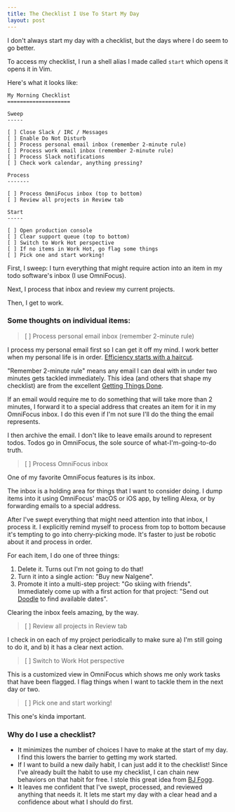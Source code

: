 ```yaml
---
title: The Checklist I Use To Start My Day
layout: post
---
```


I don't always start my day with a checklist, but the days where I do seem to go better.

To access my checklist, I run a shell alias I made called `start` which opens it opens it in Vim.

Here's what it looks like:

```
My Morning Checklist
====================

Sweep
-----

[ ] Close Slack / IRC / Messages
[ ] Enable Do Not Disturb
[ ] Process personal email inbox (remember 2-minute rule)
[ ] Process work email inbox (remember 2-minute rule)
[ ] Process Slack notifications
[ ] Check work calendar, anything pressing?

Process
-------

[ ] Process OmniFocus inbox (top to bottom)
[ ] Review all projects in Review tab

Start
-----

[ ] Open production console
[ ] Clear support queue (top to bottom)
[ ] Switch to Work Hot perspective
[ ] If no items in Work Hot, go flag some things
[ ] Pick one and start working!
```

First, I sweep: I turn everything that might require action into an item in my todo software's inbox (I use OmniFocus).

Next, I process that inbox and review my current projects.

Then, I get to work.

### Some thoughts on individual items:

> [ ] Process personal email inbox (remember 2-minute rule)

I process my personal email first so I can get it off my mind. I work better when my personal life is in order. [Efficiency starts with a haircut](http://giantrobots.fm/208).

"Remember 2-minute rule" means any email I can deal with in under two minutes gets tackled immediately. This idea (and others that shape my checklist) are from the excellent [Getting Things Done](http://amzn.to/2f9zvqF).

If an email would require me to do something that will take more than 2 minutes, I forward it to a special address that creates an item for it in my OmniFocus inbox. I do this even if I'm not sure I'll do the thing the email represents.

I then archive the email. I don't like to leave emails around to represent todos. Todos go in OmniFocus, the sole source of what-I'm-going-to-do truth.

> [ ] Process OmniFocus inbox

One of my favorite OmniFocus features is its inbox.

The inbox is a holding area for things that I want to consider doing. I dump items into it using OmniFocus' macOS or iOS app, by telling Alexa, or by forwarding emails to a special address. 

After I've swept everything that might need attention into that inbox, I process it. I explicitly remind myself to process from top to bottom because it's tempting to go into cherry-picking mode. It's faster to just be robotic about it and process in order.

For each item, I do one of three things:

1. Delete it. Turns out I'm not going to do that!
2. Turn it into a single action: "Buy new Nalgene".
3. Promote it into a multi-step project: "Go skiing with friends". Immediately come up with a first action for that project: "Send out [Doodle](http://doodle.com/) to find available dates".

Clearing the inbox feels amazing, by the way.

> [ ] Review all projects in Review tab

I check in on each of my project periodically to make sure a) I'm still going to do it, and b) it has a clear next action.

> [ ] Switch to Work Hot perspective

This is a customized view in OmniFocus which shows me only work tasks that have been flagged. I flag things when I want to tackle them in the next day or two.

> [ ] Pick one and start working!

This one's kinda important.

### Why do I use a checklist?

- It minimizes the number of choices I have to make at the start of my day. I find this lowers the barrier to getting my work started.
- If I want to build a new daily habit, I can just add it to the checklist! Since I've already built the habit to use my checklist, I can chain new behaviors on that habit for free. I stole this great idea from [BJ Fogg](http://tinyhabits.com/).
- It leaves me confident that I've swept, processed, and reviewed anything that needs it. It lets me start my day with a clear head and a confidence about what I should do first.
